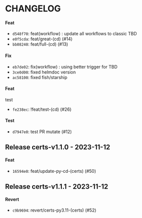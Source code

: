# CHANGELOG

#### Feat

- `d548f70`: feat(workflow) : update all workflows to classic TBD
- `e0f5cda`: feat/great-(cd) (#14)
- `bb08240`: feat/full-(cd) (#13)

#### Fix

- `eb7de02`: fix(workflow) : using better trigger for TBD
- `3ce0d00`: fixed helmdoc version
- `ac58100`: fixed fish/starship

#### Feat

test

- `fe238ec`: !feat/test-(cd) (#26)

#### Test

- `d7947e0`: test PR mutate (#12)

## Release certs-v1.1.0 - 2023-11-12
#### Feat
- `16594e0`: feat/update-py-cd-(certs) (#50)


## Release certs-v1.1.1 - 2023-11-12
#### Revert
- `c9b9694`: revert/certs-py3.11-(certs) (#52)

